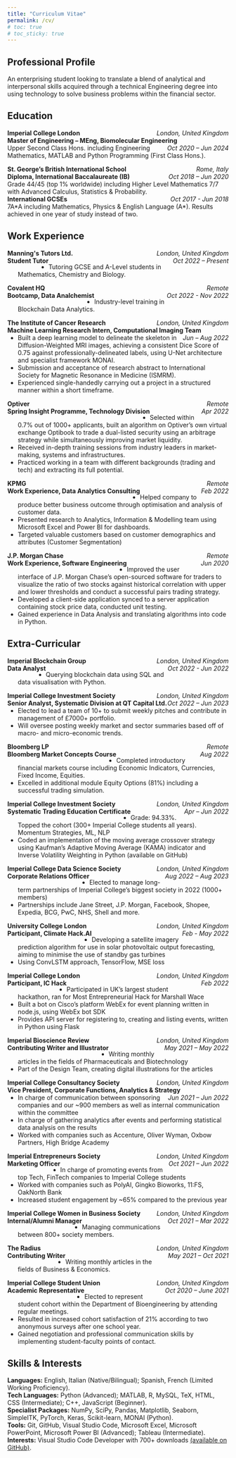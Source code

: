 ```yaml
---
title: "Curriculum Vitae"
permalink: /cv/
# toc: true
# toc_sticky: true
---
```


## Professional Profile

An enterprising student looking to translate a blend of analytical and interpersonal skills acquired through a technical Engineering degree into using technology to solve business problems within the financial sector.

## Education

<p> 
  <span style="float:left;font-weight:bold;"> Imperial College London </span> <span style="float:right;font-style:italic;"> London, United Kingdom </span> <br>  
  <span style="float:left;font-weight:bold;"> Master of Engineering – MEng, Biomolecular Engineering </span> <span style="float:right;font-style:italic;"> Oct 2020 – Jun 2024 </span>
</p>

Upper Second Class Hons. including Engineering Mathematics, MATLAB and Python Programming (First Class Hons.).

<p> 
  <span style="float:left;font-weight:bold;"> St. George’s British International School </span> <span style="float:right;font-style:italic;"> Rome, Italy </span> <br>  
  <span style="float:left;font-weight:bold;"> Diploma, International Baccalaureate (IB) </span> <span style="float:right;font-style:italic;"> Oct 2018 – Jun 2020 </span> <br>
Grade 44/45 (top 1% worldwide) including Higher Level Mathematics 7/7 with Advanced Calculus, Statistics & Probability. <br>
<span style="float:left;font-weight:bold;"> International GCSEs </span> <span style="float:right;font-style:italic;"> Oct 2017 - Jun 2018 </span> <br>
7A*A including Mathematics, Physics & English Language (A*). Results achieved in one year of study instead of two. 
</p>

## Work Experience

<p> 
  <span style="float:left;font-weight:bold;"> Manning's Tutors Ltd. </span> <span style="float:right;font-style:italic;"> London, United Kingdom </span> <br>  
  <span style="float:left;font-weight:bold;"> Student Tutor </span> <span style="float:right;font-style:italic;"> Oct 2022 – Present </span>
</p>

- Tutoring GCSE and A-Level students in Mathematics, Chemistry and Biology.

<p> 
  <span style="float:left;font-weight:bold;"> Covalent HQ </span> <span style="float:right;font-style:italic;"> Remote </span> <br>  
  <span style="float:left;font-weight:bold;"> Bootcamp, Data Analchemist </span> <span style="float:right;font-style:italic;"> Oct 2022 - Nov 2022 </span> 
</p>

- Industry-level training in Blockchain Data Analytics.

<p> 
  <span style="float:left;font-weight:bold;"> The Institute of Cancer Research </span> <span style="float:right;font-style:italic;"> London, United Kingdom </span> <br>  
  <span style="float:left;font-weight:bold;"> Machine Learning Research Intern, Computational Imaging Team </span> <span style="float:right;font-style:italic;"> Jun – Aug 2022 </span> 
</p>

- Built a deep learning model to delineate the skeleton in Diffusion-Weighted MRI images, achieving a consistent Dice Score of 0.75 against professionally-delineated labels, using U-Net architecture and specialist framework MONAI.
- Submission and acceptance of research abstract to International Society for Magnetic Resonance in Medicine (ISMRM).
- Experienced single-handedly carrying out a project in a structured manner within a short timeframe.

<p> 
  <span style="float:left;font-weight:bold;"> Optiver </span> <span style="float:right;font-style:italic;"> Remote </span> <br>  
  <span style="float:left;font-weight:bold;"> Spring Insight Programme, Technology Division </span> <span style="float:right;font-style:italic;"> Apr 2022 </span>
</p>

- Selected within 0.7% out of 1000+ applicants, built an algorithm on Optiver’s own virtual exchange Optibook to trade a dual-listed security using an arbitrage strategy while simultaneously improving market liquidity.
- Received in-depth training sessions from industry leaders in market-making, systems and infrastructures.
- Practiced working in a team with different backgrounds (trading and tech) and extracting its full potential.

<p> 
  <span style="float:left;font-weight:bold;"> KPMG </span> <span style="float:right;font-style:italic;"> Remote </span> <br>  
  <span style="float:left;font-weight:bold;"> Work Experience, Data Analytics Consulting </span> <span style="float:right;font-style:italic;"> Feb 2022 </span> 
</p>

- Helped company to produce better business outcome through optimisation and analysis of customer data.
- Presented research to Analytics, Information & Modelling team using Microsoft Excel and Power BI for dashboards.
- Targeted valuable customers based on customer demographics and attributes (Customer Segmentation)

<p> 
  <span style="float:left;font-weight:bold;"> J.P. Morgan Chase </span> <span style="float:right;font-style:italic;"> Remote </span> <br>  
  <span style="float:left;font-weight:bold;"> Work Experience, Software Engineering </span> <span style="float:right;font-style:italic;"> Jun 2020 </span> 
</p>

- Improved the user interface of J.P. Morgan Chase’s open-sourced software for traders to visualize the ratio of two stocks against historical correlation with upper and lower thresholds and conduct a successful pairs trading strategy.
- Developed a client-side application synced to a server application containing stock price data, conducted unit testing.
- Gained experience in Data Analysis and translating algorithms into code in Python.

## Extra-Curricular

<p> 
  <span style="float:left;font-weight:bold;"> Imperial Blockchain Group </span> <span style="float:right;font-style:italic;"> London, United Kingdom </span> <br>  
  <span style="float:left;font-weight:bold;"> Data Analyst </span> <span style="float:right;font-style:italic;"> Oct 2022 - Jun 2022 </span>
</p>

- Querying blockchain data using SQL and data visualisation with Python.

<p> 
  <span style="float:left;font-weight:bold;"> Imperial College Investment Society </span> <span style="float:right;font-style:italic;"> London, United Kingdom </span> <br>  
  <span style="float:left;font-weight:bold;"> Senior Analyst, Systematic Division at QT Capital Ltd. </span> <span style="float:right;font-style:italic;"> Oct 2022 – Jun 2023 </span>
</p>

- Elected to lead a team of 10+ to submit weekly pitches and contribute in management of £7000+ portfolio.
- Will oversee posting weekly market and sector summaries based off of macro- and micro-economic trends.

<p> 
  <span style="float:left;font-weight:bold;"> Bloomberg LP </span> <span style="float:right;font-style:italic;"> Remote </span> <br>  
  <span style="float:left;font-weight:bold;"> Bloomberg Market Concepts Course </span> <span style="float:right;font-style:italic;"> Aug 2022 </span> 
</p>

- Completed introductory financial markets course including Economic Indicators, Currencies, Fixed Income, Equities.
- Excelled in additional module Equity Options (81%) including a successful trading simulation.

<p>  
  <span style="float:left;font-weight:bold;"> Imperial College Investment Society </span> <span style="float:right;font-style:italic;"> London, United Kingdom </span> <br>  
  <span style="float:left;font-weight:bold;"> Systematic Trading Education Certificate </span> <span style="float:right;font-style:italic;"> Apr – Jun 2022 </span> 
</p>

- Grade: 94.33%. Topped the cohort (300+ Imperial College students all years). Momentum Strategies, ML, NLP
- Coded an implementation of the moving average crossover strategy using Kaufman’s Adaptive Moving Average (KAMA) indicator and Inverse Volatility Weighting in Python (available on GitHub)

<p> 
  <span style="float:left;font-weight:bold;"> Imperial College Data Science Society </span> <span style="float:right;font-style:italic;"> London, United Kingdom </span> <br>  
  <span style="float:left;font-weight:bold;"> Corporate Relations Officer </span> <span style="float:right;font-style:italic;"> Aug 2022 – Aug 2023 </span> 
</p>

- Elected to manage long-term partnerships of Imperial College’s biggest society in 2022 (1000+ members)
- Partnerships include Jane Street, J.P. Morgan, Facebook, Shopee, Expedia, BCG, PwC, NHS, Shell and more.

<p> 
  <span style="float:left;font-weight:bold;"> University College London </span> <span style="float:right;font-style:italic;"> London, United Kingdom </span> <br>  
  <span style="float:left;font-weight:bold;"> Participant, Climate Hack.AI </span> <span style="float:right;font-style:italic;"> Feb - May 2022 </span> 
</p>

- Developing a satellite imagery prediction algorithm for use in solar photovoltaic output forecasting, aiming to minimise the use of standby gas turbines
- Using ConvLSTM approach, TensorFlow, MSE loss

<p> 
  <span style="float:left;font-weight:bold;"> Imperial College London </span> <span style="float:right;font-style:italic;"> London, United Kingdom </span> <br>  
  <span style="float:left;font-weight:bold;"> Participant, IC Hack </span> <span style="float:right;font-style:italic;"> Feb 2022 </span> 
</p>

- Participated in UK’s largest student hackathon, ran for Most Entrepreneurial Hack for Marshall Wace
- Built a bot on Cisco’s platform WebEx for event planning written in node.js, using WebEx bot SDK
- Provides API server for registering to, creating and listing events, written in Python using Flask

<p> 
  <span style="float:left;font-weight:bold;"> Imperial Bioscience Review </span> <span style="float:right;font-style:italic;"> London, United Kingdom </span> <br>  
  <span style="float:left;font-weight:bold;"> Contributing Writer and Illustrator </span> <span style="float:right;font-style:italic;"> May 2021 – May 2022 </span> 
</p>

- Writing monthly articles in the fields of Pharmaceuticals and Biotechnology
- Part of the Design Team, creating digital illustrations for the articles

<p> 
  <span style="float:left;font-weight:bold;"> Imperial College Consultancy Society </span> <span style="float:right;font-style:italic;"> London, United Kingdom </span> <br>  
  <span style="float:left;font-weight:bold;"> Vice President, Corporate Functions, Analytics & Strategy </span> <span style="float:right;font-style:italic;"> Jun 2021 – Jun 2022 </span> 
</p>

- In charge of communication between sponsoring companies and our ~900 members as well as internal communication within the committee
- In charge of gathering analytics after events and performing statistical data analysis on the results
- Worked with companies such as Accenture, Oliver Wyman, Oxbow Partners, High Bridge Academy

<p> 
  <span style="float:left;font-weight:bold;"> Imperial Entrepreneurs Society </span> <span style="float:right;font-style:italic;"> London, United Kingdom </span> <br>  
  <span style="float:left;font-weight:bold;"> Marketing Officer </span> <span style="float:right;font-style:italic;"> Oct 2021 – Jun 2022 </span> 
</p>

- In charge of promoting events from top Tech, FinTech companies to Imperial College students
- Worked with companies such as PolyAI, Gingko Bioworks, 11:FS, OakNorth Bank
- Increased student engagement by ~65% compared to the previous year

<p> 
  <span style="float:left;font-weight:bold;"> Imperial College Women in Business Society </span> <span style="float:right;font-style:italic;"> London, United Kingdom </span> <br>  
  <span style="float:left;font-weight:bold;"> Internal/Alumni Manager </span> <span style="float:right;font-style:italic;"> Oct 2021 – Mar 2022 </span> 
</p>

- Managing communications between 800+ society members.

<p> 
  <span style="float:left;font-weight:bold;"> The Radius </span> <span style="float:right;font-style:italic;"> London, United Kingdom </span> <br>  
  <span style="float:left;font-weight:bold;"> Contributing Writer </span> <span style="float:right;font-style:italic;"> May 2021 – Oct 2021 </span> 
</p>

- Writing monthly articles in the fields of Business & Economics.

<p> 
  <span style="float:left;font-weight:bold;"> Imperial College Student Union </span> <span style="float:right;font-style:italic;"> London, United Kingdom </span> <br>  
  <span style="float:left;font-weight:bold;"> Academic Representative </span> <span style="float:right;font-style:italic;"> Oct 2020 – June 2021 </span>
</p>
 
* Elected to represent student cohort within the Department of Bioengineering by attending regular meetings. 
* Resulted in increased cohort satisfaction of 21% according to two anonymous surveys after one school year. 
* Gained negotiation and professional communication skills by implementing student-faculty points of contact.

## Skills & Interests

**Languages:** English, Italian (Native/Bilingual); Spanish, French (Limited Working Proficiency).  
**Tech Languages:** Python (Advanced); MATLAB, R, MySQL, TeX, HTML, CSS (Intermediate); C++, JavaScript (Beginner).  
**Specialist Packages:** NumPy, SciPy, Pandas, Matplotlib, Seaborn, SimpleITK, PyTorch, Keras, Scikit-learn, MONAI (Python).  
**Tools:** Git, GitHub, Visual Studio Code, Microsoft Excel, Microsoft PowerPoint, Microsoft Power BI (Advanced); Tableau (Intermediate).  
**Interests:** Visual Studio Code Developer with 700+ downloads [(available on GitHub)](https://github.com/martina-torce/vscode-theme-dp).

